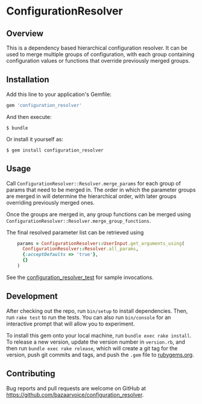 # ConfigurationResolver

## Overview

This is a dependency based hierarchical configuration resolver. It can be used to merge multiple groups of configuration, with each group containing configuration values or functions that override previously merged groups.

## Installation

Add this line to your application's Gemfile:

```ruby
gem 'configuration_resolver'
```

And then execute:

    $ bundle

Or install it yourself as:

    $ gem install configuration_resolver

## Usage

Call `ConfigurationResolver::Resolver.merge_params` for each group of params that need to be merged in. The order in which the parameter groups are merged in will determine the hierarchical order, with later groups overriding previously merged ones.

Once the groups are merged in, any group functions can be merged using `    ConfigurationResolver::Resolver.merge_group_functions
`.

The final resolved parameter list can be retrieved using 

```ruby
    params = ConfigurationResolver::UserInput.get_arguments_using(
      ConfigurationResolver::Resolver.all_params,
      {:acceptDefaults => 'true'},
      {}
    )
```

See the [configuration_resolver_test](test) for sample invocations.

## Development

After checking out the repo, run `bin/setup` to install dependencies. Then, run `rake test` to run the tests. You can also run `bin/console` for an interactive prompt that will allow you to experiment.

To install this gem onto your local machine, run `bundle exec rake install`. To release a new version, update the version number in `version.rb`, and then run `bundle exec rake release`, which will create a git tag for the version, push git commits and tags, and push the `.gem` file to [rubygems.org](https://rubygems.org).

## Contributing

Bug reports and pull requests are welcome on GitHub at https://github.com/bazaarvoice/configuration_resolver.
